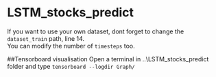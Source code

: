 # LSTM_stocks_predict
If you want to use your own dataset, dont forget to change the `dataset_train` path, line 14.  
You can modify the number of `timesteps` too.  

##Tensorboard visualisation
Open a terminal in ..\LSTM_stocks_predict folder and type `tensorboard --logdir Graph/`  



